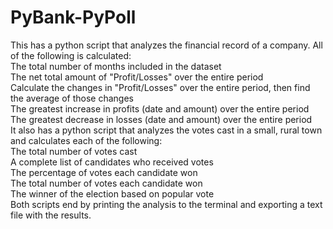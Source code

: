 # PyBank-PyPoll
This has a python script that analyzes the financial record of a company. All of the following is calculated: <br>
  The total number of months included in the dataset <br>
  The net total amount of "Profit/Losses" over the entire period <br>
  Calculate the changes in "Profit/Losses" over the entire period, then find the average of those changes <br>
  The greatest increase in profits (date and amount) over the entire period <br>
  The greatest decrease in losses (date and amount) over the entire period <br>
It also has a python script that analyzes the votes cast in a small, rural town and calculates each of the following: <br>
  The total number of votes cast <br>
  A complete list of candidates who received votes <br>
  The percentage of votes each candidate won <br>
  The total number of votes each candidate won <br>
  The winner of the election based on popular vote <br>
Both scripts end by printing the analysis to the terminal and exporting a text file with the results.
